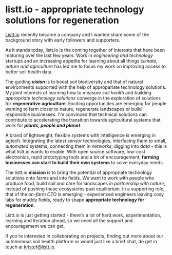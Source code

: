 # listt.io - appropriate technology solutions for regeneration

[Listt.io](https://listt.io/) recently became a company and I wanted share some of the background story with early followers and supporters.

As it stands today, listt.io is the coming together of interests that have been maturing over the last few years. Work in _engineering and technology_ startups and an increasing appetite for learning about all things _climate, nature and agriculture_ has led me to focus my work on improving access to better soil health data.

The guiding **_vision_** is to boost soil biodiversity and that of natural environments supported with the help of appropariate technology solutions. My joint interests of learning how to measure _soil health_ and building _appropriate technology solutions_ converge in the exploration of solutions for **regenerative agriculture**. Exciting opportunities are emerging for people wanting to farm closer to nature, regenerate landscapes or build responsible businesses. I'm convinced that technical solutions can contribute to accelerating the transition towards agricultural systems that work for **_plants, people and planet_**.

A brand of lightweight, flexible systems with intelligence is emerging in agtech. Integrating the latest _sensor_ technologies, interfacing them to small, _automated_ systems, connecting them in _networks_, digging into _data_ - this is what listt.io wants to enable. With open source software, low-cost electronics, rapid prototyping tools and a bit of encouragement, **farming businesses can start to build their own systems** to solve everyday needs.

The listt.io **mission** is to bring the potential of appropriate technology solutions onto farms and into fields. We want to work with people who produce food, build soil and care for landscapes in _partnership with nature_, instead of pushing these ecosystems past equilibrium. In a supporting role, that of the _on-farm CTO_ is emerging - experienced engineers leaving cosy labs for muddy fields, ready to shape **appropriate technology for regeneration**.

Listt.io is just getting started - there's a lot of hard work, experimentation, learning and iteration ahead, so we need all the support and encouragement we can get.

If you're interested in collaborating on projects, finding out more about our autonomous soil health platform or would just like a brief chat, do get in touch at kristof@listt.io.
